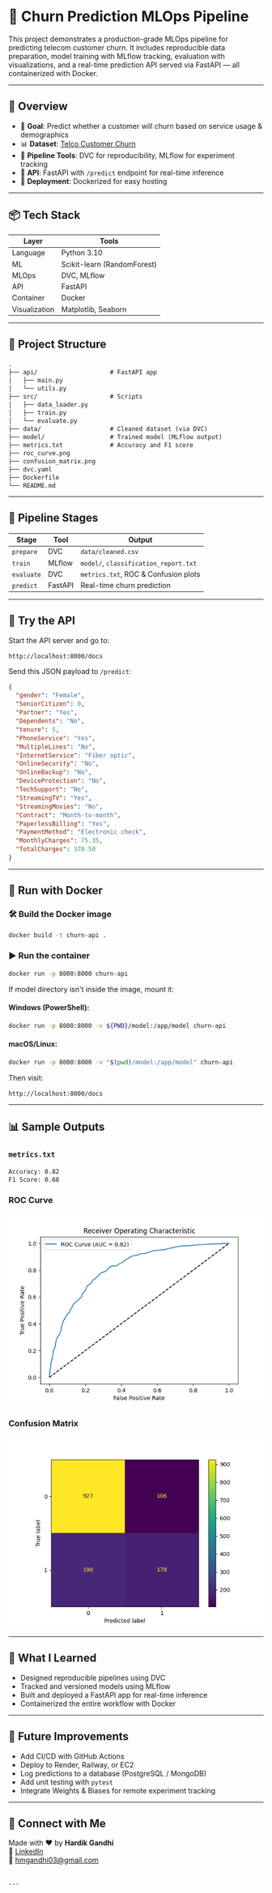# 🚀 Churn Prediction MLOps Pipeline

This project demonstrates a production-grade MLOps pipeline for predicting telecom customer churn. It includes reproducible data preparation, model training with MLflow tracking, evaluation with visualizations, and a real-time prediction API served via FastAPI — all containerized with Docker.

---

## 🧠 Overview

- 🌟 **Goal**: Predict whether a customer will churn based on service usage & demographics
- 📊 **Dataset**: [Telco Customer Churn](https://www.kaggle.com/datasets/blastchar/telco-customer-churn)
- 📁 **Pipeline Tools**: DVC for reproducibility, MLflow for experiment tracking
- 🔌 **API**: FastAPI with `/predict` endpoint for real-time inference
- 🐳 **Deployment**: Dockerized for easy hosting

---

## 📦 Tech Stack

| Layer         | Tools                                   |
|---------------|------------------------------------------|
| Language      | Python 3.10                              |
| ML            | Scikit-learn (RandomForest)              |
| MLOps         | DVC, MLflow                              |
| API           | FastAPI                                  |
| Container     | Docker                                   |
| Visualization | Matplotlib, Seaborn                      |

---

## 📁 Project Structure

```
.
├── api/                    # FastAPI app
│   ├── main.py
│   └── utils.py
├── src/                    # Scripts
│   ├── data_loader.py
│   ├── train.py
│   └── evaluate.py
├── data/                   # Cleaned dataset (via DVC)
├── model/                  # Trained model (MLflow output)
├── metrics.txt             # Accuracy and F1 score
├── roc_curve.png
├── confusion_matrix.png
├── dvc.yaml
├── Dockerfile
└── README.md
```

---

## 🔄 Pipeline Stages

| Stage     | Tool     | Output                                  |
|-----------|----------|------------------------------------------|
| `prepare` | DVC      | `data/cleaned.csv`                       |
| `train`   | MLflow   | `model/`, `classification_report.txt`    |
| `evaluate`| DVC      | `metrics.txt`, ROC & Confusion plots     |
| `predict` | FastAPI  | Real-time churn prediction               |

---

## 🥺 Try the API

Start the API server and go to:

```
http://localhost:8000/docs
```

Send this JSON payload to `/predict`:

```json
{
  "gender": "Female",
  "SeniorCitizen": 0,
  "Partner": "Yes",
  "Dependents": "No",
  "tenure": 5,
  "PhoneService": "Yes",
  "MultipleLines": "No",
  "InternetService": "Fiber optic",
  "OnlineSecurity": "No",
  "OnlineBackup": "No",
  "DeviceProtection": "No",
  "TechSupport": "No",
  "StreamingTV": "Yes",
  "StreamingMovies": "No",
  "Contract": "Month-to-month",
  "PaperlessBilling": "Yes",
  "PaymentMethod": "Electronic check",
  "MonthlyCharges": 75.35,
  "TotalCharges": 370.50
}
```

---

## 🐳 Run with Docker

### 🛠️ Build the Docker image

```bash
docker build -t churn-api .
```

### ▶️ Run the container

```bash
docker run -p 8000:8000 churn-api
```

If model directory isn't inside the image, mount it:

#### Windows (PowerShell):
```bash
docker run -p 8000:8000 -v ${PWD}/model:/app/model churn-api
```

#### macOS/Linux:
```bash
docker run -p 8000:8000 -v "$(pwd)/model:/app/model" churn-api
```

Then visit:
```
http://localhost:8000/docs
```

---

## 📊 Sample Outputs

### `metrics.txt`
```
Accuracy: 0.82
F1 Score: 0.68
```

### ROC Curve

![ROC Curve](roc_curve.png)

### Confusion Matrix

![Confusion Matrix](confusion_matrix.png)

---

## 🧠 What I Learned

- Designed reproducible pipelines using DVC
- Tracked and versioned models using MLflow
- Built and deployed a FastAPI app for real-time inference
- Containerized the entire workflow with Docker

---

## 🚀 Future Improvements

- Add CI/CD with GitHub Actions
- Deploy to Render, Railway, or EC2
- Log predictions to a database (PostgreSQL / MongoDB)
- Add unit testing with `pytest`
- Integrate Weights & Biases for remote experiment tracking

---

## 🤝 Connect with Me

Made with ❤️ by **Hardik Gandhi**  
🔗 [LinkedIn](https://www.linkedin.com/in/hardik-gandhi/)  
📧 hmgandhi03@gmail.com 
```

---
